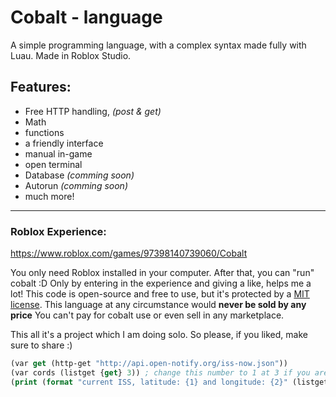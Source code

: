 # Cobalt - language

A simple programming language, with a complex syntax made fully with Luau.
Made in Roblox Studio.

## Features:

- Free HTTP handling, _(post & get)_
- Math
- functions
- a friendly interface
- manual in-game
- open terminal
- Database _(comming soon)_
- Autorun _(comming soon)_
- much more!

---

### Roblox Experience:

https://www.roblox.com/games/97398140739060/Cobalt

You only need Roblox installed in your computer. After that, you can "run" cobalt :D
Only by entering in the experience and giving a like, helps me a lot!
This code is open-source and free to use, but it's protected by a [MIT license](./LICENSE).
This language at any circumstance would **never be sold by any price**
You can't pay for cobalt use or even sell in any marketplace.

This all it's a project which I am doing solo. So please, if you liked, make sure to share :)

```clojure
(var get (http-get "http://api.open-notify.org/iss-now.json"))
(var cords (listget {get} 3)) ; change this number to 1 at 3 if you are getting errors, this is a iss-now.json issue.
(print (format "current ISS, latitude: {1} and longitude: {2}" (listget {cords} 1) (listget {cords} 2)))
```
